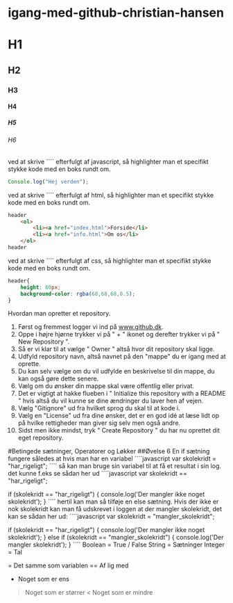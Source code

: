 # igang-med-github-christian-hansen

# H1
## H2
### H3
#### H4
##### H5
###### H6

ved at skrive  ````  efterfulgt af javascript, så highlighter man et specifikt stykke kode med en boks rundt om.
````javascript
Console.log("Hej verden");
````

ved at skrive  ````  efterfulgt af html, så highlighter man et specifikt stykke kode med en boks rundt om.
````html
header
    <ol>
        <li><a href="index.html">Forside</li>
        <li><a href="info.html">Om os</li>
    </ol>
header
````

ved at skrive  ````  efterfulgt af css, så highlighter man et specifikt stykke kode med en boks rundt om.
````css
header{
    height: 60px;
    background-color: rgba(68,68,68,0.5);
}
````

Hvordan man opretter et repository.
1) Først og fremmest logger vi ind på www.github.dk.
2) Oppe i højre hjørne trykker vi på " + " ikonet og derefter trykker vi på " New Repository ".
3) Så er vi klar til at vælge " Owner " altså hvor dit repository skal ligge.
4) Udfyld repository navn, altså navnet på den "mappe" du er igang med at oprette.
5) Du kan selv vælge om du vil udfylde en beskrivelse til din mappe, du kan også gøre dette senere.
6) Vælg om du ønsker din mappe skal være offentlig eller privat.
7) Det er vigtigt at hakke flueben i " Initialize this repository with a README " hvis altså du vil kunne se dine ændringer du laver hen af vejen.
8) Vælg "Gitignore" ud fra hvilket sprog du skal til at kode i.
9) Vælg en "License" ud fra dine ønsker, det er en god idé at læse lidt op på hvilke rettigheder man giver sig selv men også andre.
10) Sidst men ikke mindst, tryk " Create Repository " du har nu oprettet dit eget repository.

#Betingede sætninger, Operatorer og Løkker
##Øvelse 6
En if sætning fungere således at hvis man har en variabel
´´´´javascript
var skolekridt = "har_rigeligt";
´´´´
så kan man bruge sin variabel til at få et resultat i sin log.
det kunne f.eks se sådan her ud
´´´´javascript 
var skolekridt == "har_rigeligt";

if (skolekridt == "har_rigeligt") {
    console.log('Der mangler ikke noget skolekridt');
}
´´´´
hertil kan man så tilføje en else sætning. Hvis der ikke er nok skolekridt kan man få udskrevet i loggen at der mangler skolekridt, det kan se sådan her ud:
´´´´javascript
var skolekridt = "mangler_skolekridt";

if (skolekridt == "har_rigeligt") {
    console.log('Der mangler ikke noget skolekridt');
} else if (skolekridt == "mangler_skolekridt") {
    console.log('Der mangler skolekridt');
}
´´´´
Boolean = True / False
String = Sætninger
Integer = Tal

= Det samme som variablen
== Af lig med
+ Noget som er ens
> Noget som er størrer
< Noget som er mindre